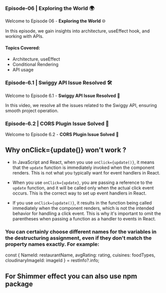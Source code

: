 ### Episode-06 | Exploring the World 🌍

Welcome to Episode 06 - **Exploring the World** 🌐

In this episode, we gain insights into architecture, useEffect hook, and working with APIs.

#### Topics Covered:
- Architecture, useEffect
- Conditional Rendering
- API usage

### Episode-6.1 | Swiggy API Issue Resolved 🛠️

Welcome to Episode 6.1 - **Swiggy API Issue Resolved** 🚧

In this video, we resolve all the issues related to the Swiggy API, ensuring smooth project operation.

### Episode-6.2 | CORS Plugin Issue Solved 🔄

Welcome to Episode 6.2 - **CORS Plugin Issue Solved** 🔁

## Why onClick={update()} won't work ?

- In JavaScript and React, when you use `onClick={update()}`, it means that the `update` function is immediately invoked when the component renders. This is not what you typically want for event handlers in React.

- When you use `onClick={update}`, you are passing a reference to the `update` function, and it will be called only when the actual click event occurs. This is the correct way to set up event handlers in React.

- If you use `onClick={update()}`, it results in the function being called immediately when the component renders, which is not the intended behavior for handling a click event. This is why it's important to omit the parentheses when passing a function as a handler to events in React.

### You can certainly choose different names for the variables in the destructuring assignment, even if they don't match the property names exactly. For example:

const { NameId: restaurantName, avgRating: rating, cuisines: foodTypes, cloudinaryImageId: imageId } = restInfo?.info;

## For Shimmer effect you can also use npm package
